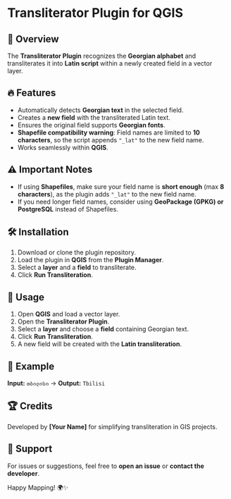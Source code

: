 # Transliterator Plugin for QGIS

## 📌 Overview
The **Transliterator Plugin** recognizes the **Georgian alphabet** and transliterates it into **Latin script** within a newly created field in a vector layer.

## 🔥 Features
- Automatically detects **Georgian text** in the selected field.
- Creates a **new field** with the transliterated Latin text.
- Ensures the original field supports **Georgian fonts**.
- **Shapefile compatibility warning**: Field names are limited to **10 characters**, so the script appends `"_lat"` to the new field name.
- Works seamlessly within **QGIS**.

## ⚠️ Important Notes
- If using **Shapefiles**, make sure your field name is **short enough** (max **8 characters**), as the plugin adds `"_lat"` to the new field name.
- If you need longer field names, consider using **GeoPackage (GPKG) or PostgreSQL** instead of Shapefiles.

## 🛠️ Installation
1. Download or clone the plugin repository.
2. Load the plugin in **QGIS** from the **Plugin Manager**.
3. Select a **layer** and a **field** to transliterate.
4. Click **Run Transliteration**.

## 🚀 Usage
1. Open **QGIS** and load a vector layer.
2. Open the **Transliterator Plugin**.
3. Select a **layer** and choose a **field** containing Georgian text.
4. Click **Run Transliteration**.
5. A new field will be created with the **Latin transliteration**.

## 📜 Example
**Input:** `თბილისი` → **Output:** `Tbilisi`

## 🏆 Credits
Developed by **[Your Name]** for simplifying transliteration in GIS projects.

## 📧 Support
For issues or suggestions, feel free to **open an issue** or **contact the developer**.

Happy Mapping! 🌍✨

